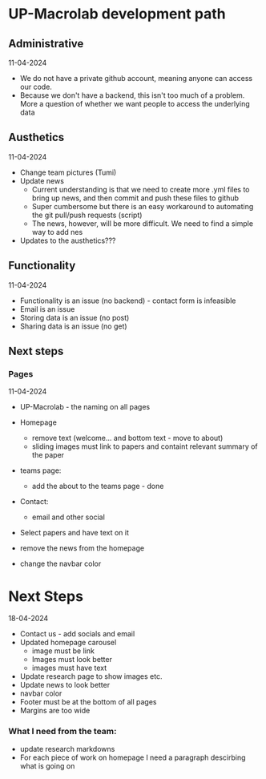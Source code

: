 # UP-Macrolab development path 

## Administrative 
11-04-2024
* We do not have a private github account, meaning anyone can access our code. 
* Because we don't have a backend, this isn't too much of a problem. More a question of whether we want people to access the underlying data 


## Austhetics 
11-04-2024
* Change team pictures (Tumi)
* Update news 
    * Current understanding is that we need to create more .yml files to bring up news, and then commit and push these files to github 
    * Super cumbersome but there is an easy workaround to automating the git pull/push requests (script)
    * The news, however, will be more difficult. We need to find a simple way to add nes 
* Updates to the austhetics??? 


## Functionality 
11-04-2024
* Functionality is an issue (no backend) - contact form is infeasible
* Email is an issue 
* Storing data is an issue (no post)
* Sharing data is an issue (no get)


## Next steps


### Pages 
11-04-2024
* UP-Macrolab - the naming on all pages 
* Homepage 
    * remove text (welcome... and bottom text - move to about)
    * sliding images must link to papers and containt relevant summary of the paper 
* teams page: 
    * add the about to the teams page  - done
* Contact:
    * email and other social 

* Select papers and have text on it 
* remove the news from the homepage 
* change the navbar color 

# Next Steps
18-04-2024
* Contact us - add socials and email 
* Updated homepage carousel
    * image must be link
    * Images must look better 
    * images must have text 
* Update research page to show images etc. 
* Update news to look better 
* navbar color 
* Footer must be at the bottom of all pages
* Margins are too wide 

### What I need from the team: 
* update research markdowns 
* For each piece of work on homepage I need a paragraph descirbing what is going on 